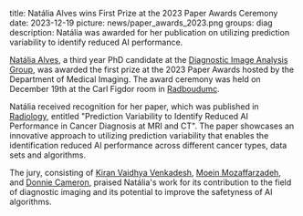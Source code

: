 title: Natália Alves wins First Prize at the 2023 Paper Awards Ceremony  
date: 2023-12-19
picture: news/paper_awards_2023.png
groups: diag
description: Natália was awarded for her publication on utilizing prediction variability to identify reduced AI performance.

[Natália Alves](member/natalia-alves), a third year PhD candidate at the [Diagnostic Image Analysis Group](https://www.diagnijmegen.nl/), was awarded the first prize at the 2023 Paper Awards hosted by the Department of Medical Imaging. The award ceremony was held on December 19th at the Carl Figdor room in [Radboudumc](https://www.radboudumc.nl).

Natália received recognition for her paper, which was published in [Radiology](https://pubs.rsna.org/doi/10.1148/radiol.230275), entitled "Prediction Variability to Identify Reduced AI Performance in Cancer Diagnosis at MRI and CT". The paper showcases an innovative approach to utilizing prediction variability that enables the identification reduced AI performance across different cancer types, data sets and algorithms.

The jury, consisting of [Kiran Vaidhya Venkadesh](https://www.diagnijmegen.nl/people/kiran-vaidhya-venkadesh/), [Moein Mozaffarzadeh](https://music.radboudimaging.nl/people/moein-mozaffarzadeh), and [Donnie Cameron](https://www.linkedin.com/in/donnie-cameron-b76bbb63/?originalSubdomain=nl), praised Natália's work for its contribution to the field of diagnostic imaging and its potential to improve the safetyness of AI algorithms.
